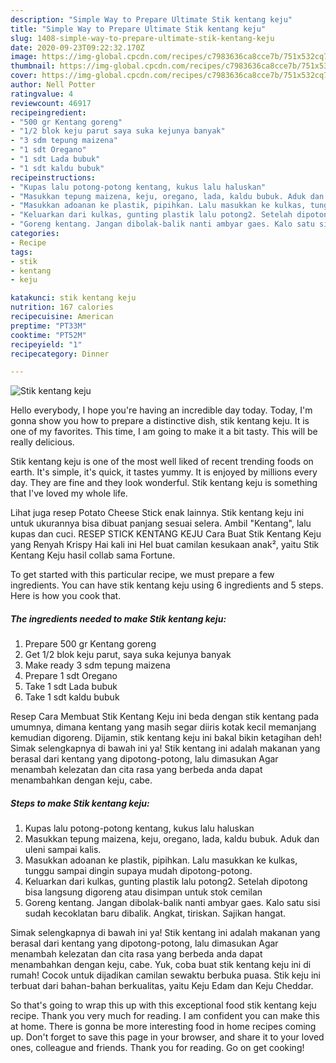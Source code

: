 ```yaml
---
description: "Simple Way to Prepare Ultimate Stik kentang keju"
title: "Simple Way to Prepare Ultimate Stik kentang keju"
slug: 1408-simple-way-to-prepare-ultimate-stik-kentang-keju
date: 2020-09-23T09:22:32.170Z
image: https://img-global.cpcdn.com/recipes/c7983636ca8cce7b/751x532cq70/stik-kentang-keju-foto-resep-utama.jpg
thumbnail: https://img-global.cpcdn.com/recipes/c7983636ca8cce7b/751x532cq70/stik-kentang-keju-foto-resep-utama.jpg
cover: https://img-global.cpcdn.com/recipes/c7983636ca8cce7b/751x532cq70/stik-kentang-keju-foto-resep-utama.jpg
author: Nell Potter
ratingvalue: 4
reviewcount: 46917
recipeingredient:
- "500 gr Kentang goreng"
- "1/2 blok keju parut saya suka kejunya banyak"
- "3 sdm tepung maizena"
- "1 sdt Oregano"
- "1 sdt Lada bubuk"
- "1 sdt kaldu bubuk"
recipeinstructions:
- "Kupas lalu potong-potong kentang, kukus lalu haluskan"
- "Masukkan tepung maizena, keju, oregano, lada, kaldu bubuk. Aduk dan uleni sampai kalis."
- "Masukkan adoanan ke plastik, pipihkan. Lalu masukkan ke kulkas, tunggu sampai dingin supaya mudah dipotong-potong."
- "Keluarkan dari kulkas, gunting plastik lalu potong2. Setelah dipotong bisa langsung digoreng atau disimpan untuk stok cemilan"
- "Goreng kentang. Jangan dibolak-balik nanti ambyar gaes. Kalo satu sisi sudah kecoklatan baru dibalik. Angkat, tiriskan. Sajikan hangat."
categories:
- Recipe
tags:
- stik
- kentang
- keju

katakunci: stik kentang keju 
nutrition: 167 calories
recipecuisine: American
preptime: "PT33M"
cooktime: "PT52M"
recipeyield: "1"
recipecategory: Dinner

---
```



![Stik kentang keju](https://img-global.cpcdn.com/recipes/c7983636ca8cce7b/751x532cq70/stik-kentang-keju-foto-resep-utama.jpg)

Hello everybody, I hope you're having an incredible day today. Today, I'm gonna show you how to prepare a distinctive dish, stik kentang keju. It is one of my favorites. This time, I am going to make it a bit tasty. This will be really delicious.

Stik kentang keju is one of the most well liked of recent trending foods on earth. It's simple, it's quick, it tastes yummy. It is enjoyed by millions every day. They are fine and they look wonderful. Stik kentang keju is something that I've loved my whole life.

Lihat juga resep Potato Cheese Stick enak lainnya. Stik kentang keju ini untuk ukurannya bisa dibuat panjang sesuai selera. Ambil &#34;Kentang&#34;, lalu kupas dan cuci. RESEP STICK KENTANG KEJU Cara Buat Stik Kentang Keju yang Renyah Krispy Hai kali ini Hel buat camilan kesukaan anak², yaitu Stik Kentang Keju hasil collab sama Fortune.


To get started with this particular recipe, we must prepare a few ingredients. You can have stik kentang keju using 6 ingredients and 5 steps. Here is how you cook that.

<!--inarticleads1-->

##### The ingredients needed to make Stik kentang keju:

1. Prepare 500 gr Kentang goreng
1. Get 1/2 blok keju parut, saya suka kejunya banyak
1. Make ready 3 sdm tepung maizena
1. Prepare 1 sdt Oregano
1. Take 1 sdt Lada bubuk
1. Take 1 sdt kaldu bubuk


Resep Cara Membuat Stik Kentang Keju ini beda dengan stik kentang pada umumnya, dimana kentang yang masih segar diiris kotak kecil memanjang kemudian digoreng. Dijamin, stik kentang keju ini bakal bikin ketagihan deh! Simak selengkapnya di bawah ini ya! Stik kentang ini adalah makanan yang berasal dari kentang yang dipotong-potong, lalu dimasukan Agar menambah kelezatan dan cita rasa yang berbeda anda dapat menambahkan dengan keju, cabe. 

<!--inarticleads2-->

##### Steps to make Stik kentang keju:

1. Kupas lalu potong-potong kentang, kukus lalu haluskan
1. Masukkan tepung maizena, keju, oregano, lada, kaldu bubuk. Aduk dan uleni sampai kalis.
1. Masukkan adoanan ke plastik, pipihkan. Lalu masukkan ke kulkas, tunggu sampai dingin supaya mudah dipotong-potong.
1. Keluarkan dari kulkas, gunting plastik lalu potong2. Setelah dipotong bisa langsung digoreng atau disimpan untuk stok cemilan
1. Goreng kentang. Jangan dibolak-balik nanti ambyar gaes. Kalo satu sisi sudah kecoklatan baru dibalik. Angkat, tiriskan. Sajikan hangat.


Simak selengkapnya di bawah ini ya! Stik kentang ini adalah makanan yang berasal dari kentang yang dipotong-potong, lalu dimasukan Agar menambah kelezatan dan cita rasa yang berbeda anda dapat menambahkan dengan keju, cabe. Yuk, coba buat stik kentang keju ini di rumah! Cocok untuk dijadikan camilan sewaktu berbuka puasa. Stik keju ini terbuat dari bahan-bahan berkualitas, yaitu Keju Edam dan Keju Cheddar. 

So that's going to wrap this up with this exceptional food stik kentang keju recipe. Thank you very much for reading. I am confident you can make this at home. There is gonna be more interesting food in home recipes coming up. Don't forget to save this page in your browser, and share it to your loved ones, colleague and friends. Thank you for reading. Go on get cooking!
